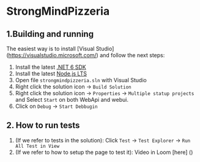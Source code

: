 # StrongMindPizzeria

## 1.Building and running

The easiest way is to install [Visual Studio] (https://visualstudio.microsoft.com/) and follow the next steps:

1. Install the latest [.NET 6 SDK](https://dotnet.microsoft.com/en-us/download/dotnet/6.0)
2. Install the latest [Node.js LTS](https://nodejs.org/en/)
3. Open file `strongmindpizzeria.sln` with Visual Studio
4. Right click the solution icon -> `Build Solution`
5. Right click the solution icon -> `Properties` -> `Multiple statup projects` and Select `Start` on both WebApi and webui.
6. Click on `Debug` -> `Start Debbugin`

## 2. How to run tests

1. (If we refer to tests in the solution): Click `Test` -> `Test Explorer` -> `Run All Test in View`
2. (If we refer to how to setup the page to test it): Video in Loom [here] ()
